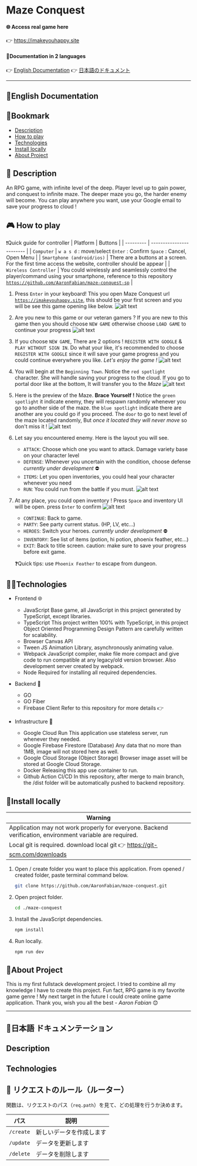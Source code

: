 # Maze Conquest

#### 🌐 Access real game here

👉 <a>https://imakeyouhappy.site</a>

#### 💬Documentation in 2 languages

👉 <a href="#English">English Documentation</a>
👉 <a href="#日本語">日本語のドキュメント</a>

---

## 📝<span id="English">English<span> Documentation

## 🌟Bookmark

- <a href="#en-description">Description</a>
- <a href="#en-how-to-play">How to play</a>
- <a href="#en-technologies">Technologies</a>
- <a href="#en-install-locally">Install locally</a>
- <a href="#en-about-project">About Project</a>

## 📃 <span id="en-description">Description</span>

An RPG game, with infinite level of the deep. Player level up to gain power, and conquest to infinite maze. The deeper maze you go, the harder enemy will become. You can play anywhere you want, use your Google email to save your progress to cloud !

## 🎮 <span id="en-how-to-play">How to play</span>

❗Quick guide for controller
| Platform | Buttons |
| --------- | ------------------------ |
| `Computer` | `w a s d` : move/select `Enter` : Confirm `Space` : Cancel, Open Menu |
| `Smartphone (android/ios)` | There are a buttons at a screen. For the first time access the website, controller should be appear |
| `Wireless Controller` | You could wirelessly and seamlessly control the player/command using your smartphone, reference to this repository <a href="https://github.com/AaronFabian/maze-conquest-sp">`https://github.com/AaronFabian/maze-conquest-sp`</a> |

1. Press `Enter` in your keyboard! This you open Maze Conquest url <a href="https://imakeyouhappy.site">`https://imakeyouhappy.site`</a>, this should be your first screen and you will be see this game opening like below.
   ![alt text](./media/startscreen.png)
2. Are you new to this game or our veteran gamers ? If you are new to this game then you should choose `NEW GAME` otherwise choose `LOAD GAME` to continue your progress
   ![alt text](./media/selectscreen.png)
3. If you choose `NEW GAME`, There are 2 options ! `REGISTER WITH GOOGLE` & `PLAY WITHOUT SIGN IN`. Do what your like, it's recommended to choose `REGISTER WITH GOOGLE` since it will save your game progress and you could continue everywhere you like. _Let's enjoy the game !_
   ![alt text](./media/newgamescreen.png)
4. You will begin at the `Beginning Town`. Notice the `red spotlight` character. She will handle saving your progress to the cloud. If you go to portal door like at the bottom, It will transfer you to the _Maze_
   ![alt text](./media/beginningtown.png)
5. Here is the preview of the Maze. **Brace Yourself !** Notice the `green spotlight` it indicate enemy, they will respawn randomly whenever you go to another side of the maze. the `blue spotlight` indicate there are another are you could go if you proceed. The `door` to go to next level of the maze located randomly, But _once it located they will never move_ so don't miss it !
   ![alt text](./media/maze.png)
6. Let say you encountered enemy. Here is the layout you will see.
   - `ATTACK`: Choose which one you want to attack. Damage variety base on your character level
   - `DEFENSE`: Whenever you uncertain with the condition, choose defense _currently under development_ ⛔
   - `ITEMS`: Let you open inventories, you could heal your character whenever you need
   - `RUN`: You could run from the battle if you must.
     ![alt text](./media/battlescreen.png)
7. At any place, you could open inventory ! Press `Space` and inventory UI will be open. press `Enter` to confirm
   ![alt text](./media/menupanel.png)

   - `CONTINUE`: Back to game.
   - `PARTY`: See party current status. (HP, LV, etc...)
   - `HEROES`: Switch your heroes. _currently under development_ ⛔
   - `INVENTORY`: See list of items (potion, hi potion, phoenix feather, etc...)
   - `EXIT`: Back to title screen. caution: make sure to save your progress before exit game.

   ❓Quick tips: use `Phoenix Feather` to escape from dungeon.

## 👨‍💻Technologies

- Frontend 🌐

  - JavaScript
    Base game, all JavaScript in this project generated by TypeScript, except libraries.
  - TypeScript
    This project written 100% with TypeScript, in this project Object Oriented Programming Design Pattern are carefully written for scalability.
  - Browser Canvas API
  - Tween JS
    Animation Library, asynchronously animating value.
  - Webpack
    JavaScript compiler, make file more compact and give code to run compatible at any legacy/old version browser. Also development server created by webpack.
  - Node
    Required for installing all required dependencies.

- Backend 📡

  - GO
  - GO Fiber
  - Firebase Client
    Refer to this repository for more details 👉 <a href=""></a>

- Infrastructure 👷

  - Google Cloud Run
    This application use stateless server, run whenever they needed.
  - Google Firebase Firestore (Database)
    Any data that no more than 1MB, image will not stored here as well.
  - Google Cloud Storage (Object Storage)
    Browser image asset will be stored at Google Cloud Storage.
  - Docker
    Releasing this app use container to run.
  - Github Action CI/CD
    In this repository, after merge to main branch, the /dist folder will be automatically pushed to backend repository.

## 🔻<span id="en-install-locally">Install locally</span>

| Warning                                                                                                                |
| ---------------------------------------------------------------------------------------------------------------------- |
| Application may not work properly for everyone. Backend verification, environment variable are required.               |
| Local git is required. download local git 👉 <a href="https://git-scm.com/downloads">https://git-scm.com/downloads</a> |

1. Open / create folder you want to place this application. From opened / created folder, paste terminal command below.

   ```bash
   git clone https://github.com/AaronFabian/maze-conquest.git
   ```

2. Open project folder.

   ```bash
   cd ./maze-conquest
   ```

3. Install the JavaScript dependencies.

   ```bash
   npm install
   ```

4. Run locally.
   ```bash
   npm run dev
   ```

## 💬<span id="en-about-project">About Project</span>

This is my first fullstack development project. I tried to combine all my knowledge I have to create this project. Fun fact, RPG game is my favorite game genre ! My next target in the future I could create online game application. Thank you, wish you all the best _- Aaron Fabian_ 😊

---

## 📝<span id="日本語">日本語<span> ドキュメンテーション

## Description

## Technologies

## 🔁 リクエストのルール（ルーター）

関数は、リクエストのパス（`req.path`）を見て、どの処理を行うか決めます。

| パス      | 説明                     |
| --------- | ------------------------ |
| `/create` | 新しいデータを作成します |
| `/update` | データを更新します       |
| `/delete` | データを削除します       |
